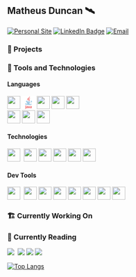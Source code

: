 ## Matheus Duncan 🛰️
<div id="contact">
  <a href="https://matheusdu.dev">
    <img src="https://img.shields.io/badge/Personal%20Site-084C61" alt="Personal Site"/></a>
  <a href="https://www.linkedin.com/in/matheus-duncan">
    <img src="https://img.shields.io/badge/LinkedIn-blue" alt="LinkedIn Badge"/></a>
  <a href="mailto:matheus@matheusdu.dev">
    <img src="https://img.shields.io/badge/Email-c71610" alt="Email"/>
  </a>
</div>

### 💾 Projects

### 🧰 Tools and Technologies

#### Languages
<div id="languages">
  <img src="https://cdn.jsdelivr.net/gh/devicons/devicon@latest/icons/python/python-original-wordmark.svg" width="30" height="30"/>
  <img src="https://github.com/devicons/devicon/blob/master/icons/java/java-original-wordmark.svg" title="Java" alt="Java" width="30" height="30"/>
  <img src="https://cdn.jsdelivr.net/gh/devicons/devicon@latest/icons/azuresqldatabase/azuresqldatabase-original.svg" width="30" height="30"/>
  <img src="https://cdn.jsdelivr.net/gh/devicons/devicon@latest/icons/rust/rust-original.svg" width="30" height="30"/>
  <img src="https://cdn.jsdelivr.net/gh/devicons/devicon@latest/icons/prolog/prolog-original-wordmark.svg" width="30" height="30"/>
  <br>
  <img src="https://cdn.jsdelivr.net/gh/devicons/devicon@latest/icons/html5/html5-plain-wordmark.svg" width="30" height="30"/>
  <img src="https://cdn.jsdelivr.net/gh/devicons/devicon@latest/icons/css3/css3-plain-wordmark.svg" width="30" height="30"/>
  <img src="https://cdn.jsdelivr.net/gh/devicons/devicon@latest/icons/javascript/javascript-plain.svg" width="30" height="30"/>
</div>

#### Technologies
<img src="https://cdn.jsdelivr.net/gh/devicons/devicon@latest/icons/mongodb/mongodb-plain-wordmark.svg" width="30" height="30"/>&nbsp;
<img src="https://cdn.jsdelivr.net/gh/devicons/devicon@latest/icons/postgresql/postgresql-plain-wordmark.svg" width="30" height="30"/>
<img src="https://cdn.jsdelivr.net/gh/devicons/devicon@latest/icons/react/react-original-wordmark.svg" width="30" height="30"/>
<img src="https://cdn.jsdelivr.net/gh/devicons/devicon@latest/icons/flask/flask-original-wordmark.svg" width="30" height="30"/>
<img src="https://cdn.jsdelivr.net/gh/devicons/devicon@latest/icons/django/django-plain.svg" width="30" height="30"/>
<img src="https://cdn.jsdelivr.net/gh/devicons/devicon@latest/icons/nginx/nginx-original.svg" width="30" height="30"/>

#### Dev Tools
<img src="https://cdn.jsdelivr.net/gh/devicons/devicon@latest/icons/git/git-original.svg" width="30" height="30"/>&nbsp;
<img src="https://cdn.jsdelivr.net/gh/devicons/devicon@latest/icons/github/github-original.svg" width="30" height="30"/>
<img src="https://cdn.jsdelivr.net/gh/devicons/devicon@latest/icons/linux/linux-original.svg" width="30" height="30"/>
<img src="https://cdn.jsdelivr.net/gh/devicons/devicon@latest/icons/jenkins/jenkins-original.svg" width="30" height="30"/>
<img src="https://cdn.jsdelivr.net/gh/devicons/devicon@latest/icons/docker/docker-original-wordmark.svg" width="30" height="30"/>
<img src="https://cdn.jsdelivr.net/gh/devicons/devicon@latest/icons/portainer/portainer-original.svg" width="30" height="30"/>
<img src="https://cdn.jsdelivr.net/gh/devicons/devicon@latest/icons/cloudflare/cloudflare-original.svg" width="30" height="30"/>
<img src="https://cdn.jsdelivr.net/gh/devicons/devicon@latest/icons/gradle/gradle-original.svg" width="30" height="30"/>

### 🏗️ Currently Working On


### 📖 Currently Reading

<a href="https://hypermedia.systems"><img src="https://m.media-amazon.com/images/I/61M+Q2B2PkL._SY445_SX342_.jpg" height="200"/></a>&nbsp;
<a href="https://news.ycombinator.com/item?id=40698442"><img src="https://m.media-amazon.com/images/I/81eAzGlpahL._SY425_.jpg" height="200"/></a>
<a href="https://www.crackingthecodinginterview.com/"><img src="https://m.media-amazon.com/images/I/410hiaPGyCL._SY445_SX342_.jpg" height="200"/></a>
<a href="https://github.com/Web-Prolog/swi-web-prolog/blob/master/book/web-prolog.pdf"><img src="https://github.com/Matheus-Du/Matheus-Du/assets/20523379/c449f329-086b-4c6e-be2b-f0dcf9be7d78" height="200" /></a>

[![Top Langs](https://github-readme-stats.vercel.app/api/top-langs/?username=Matheus-Du&layout=compact&theme=vision-friendly-dark)](https://github.com/anuraghazra/github-readme-stats)
<!--
**Matheus-Du/Matheus-Du** is a ✨ _special_ ✨ repository because its `README.md` (this file) appears on your GitHub profile.

Here are some ideas to get you started:

- 🔭 I’m currently working on ...
- 🌱 I’m currently learning ...
- 👯 I’m looking to collaborate on ...
- 🤔 I’m looking for help with ...
- 💬 Ask me about ...
- 📫 How to reach me: ...
- 😄 Pronouns: ...
- ⚡ Fun fact: ...
-->
